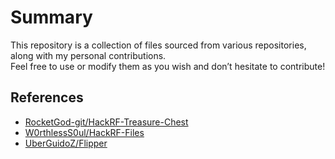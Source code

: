# Summary
This repository is a collection of files sourced from various repositories, along with my personal contributions.\
Feel free to use or modify them as you wish and don’t hesitate to contribute!

## References
- [RocketGod-git/HackRF-Treasure-Chest](https://github.com/RocketGod-git/HackRF-Treasure-Chest)
- [W0rthlessS0ul/HackRF-Files](https://github.com/W0rthlessS0ul/HackRF-Files)
- [UberGuidoZ/Flipper](https://github.com/UberGuidoZ/Flipper)

